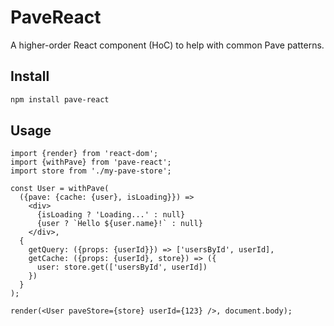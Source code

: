 # PaveReact

A higher-order React component (HoC) to help with common Pave patterns.

## Install

```bash
npm install pave-react
```

## Usage

```
import {render} from 'react-dom';
import {withPave} from 'pave-react';
import store from './my-pave-store';

const User = withPave(
  ({pave: {cache: {user}, isLoading}}) =>
    <div>
      {isLoading ? 'Loading...' : null}
      {user ? `Hello ${user.name}!` : null}
    </div>,
  {
    getQuery: ({props: {userId}}) => ['usersById', userId],
    getCache: ({props: {userId}, store}) => ({
      user: store.get(['usersById', userId])
    })
  }
);

render(<User paveStore={store} userId={123} />, document.body);
```
